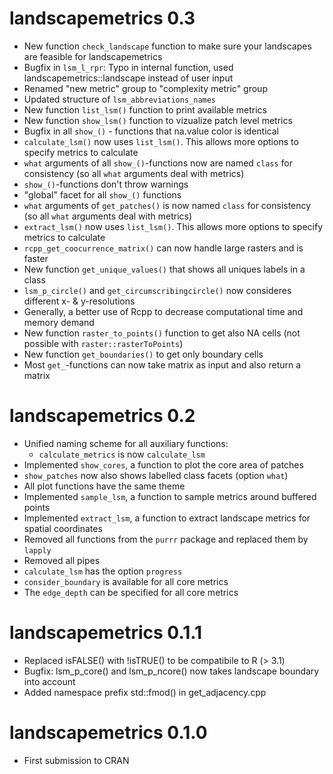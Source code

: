 # landscapemetrics 0.3
- New function `check_landscape` function to make sure your landscapes are feasible for landscapemetrics
- Bugfix in `lsm_l_rpr`: Typo in internal function, used landscapemetrics::landscape instead of user input
- Renamed "new metric" group to "complexity metric" group
- Updated structure of `lsm_abbreviations_names`
- New function `list_lsm()` function to print available metrics
- New function `show_lsm()` function to vizualize patch level metrics
- Bugfix in all `show_()` - functions that na.value color is identical
- `calculate_lsm()` now uses `list_lsm()`. This allows more options to specify metrics to calculate
- `what` arguments of all `show_()`-functions now are named `class` for consistency (so all `what` arguments deal with metrics)
- `show_()`-functions don't throw warnings
- "global" facet for all `show_()` functions
- `what` arguments of `get_patches()` is now named `class` for consistency (so all `what` arguments deal with metrics)
- `extract_lsm()` now uses `list_lsm()`. This allows more options to specify metrics to calculate
- `rcpp_get_coocurrence_matrix()` can now handle large rasters and is faster
- New function `get_unique_values()` that shows all uniques labels in a class
- `lsm_p_circle()` and `get_circumscribingcircle()` now consideres different x- & y-resolutions
- Generally, a better use of Rcpp to decrease computational time and memory demand
- New function `raster_to_points()` function to get also NA cells (not possible with `raster::rasterToPoints`)
- New function `get_boundaries()` to get only boundary cells
- Most `get_`-functions can now take matrix as input and also return a matrix

# landscapemetrics 0.2
* Unified naming scheme for all auxiliary functions:
    * `calculate_metrics` is now `calculate_lsm`
* Implemented `show_cores`, a function to plot the core area of patches
* `show_patches` now also shows labelled class facets (option `what`)
* All plot functions have the same theme
* Implemented `sample_lsm`, a function to sample metrics around buffered points
* Implemented `extract_lsm`, a function to extract landscape metrics for spatial coordinates
* Removed all functions from the `purrr` package and replaced them by `lapply`
* Removed all pipes
* `calculate_lsm` has the option `progress`
* `consider_boundary` is available for all core metrics
* The `edge_depth` can be specified for all core metrics

# landscapemetrics 0.1.1
* Replaced isFALSE() with !isTRUE() to be compatibile to R (> 3.1)
* Bugfix: lsm_p_core() and lsm_p_ncore() now takes landscape boundary into account
* Added namespace prefix std::fmod() in get_adjacency.cpp

# landscapemetrics 0.1.0
* First submission to CRAN
